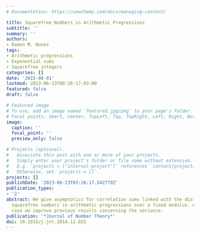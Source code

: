 ```yaml
---
# Documentation: https://wowchemy.com/docs/managing-content/

title: Squarefree Numbers in Arithmetic Progressions
subtitle: ''
summary: ''
authors:
- Ramon M. Nunes
tags:
- Arithmetic progressions
- Exponential sums
- Squarefree integers
categories: []
date: '2015-08-01'
lastmod: 2023-06-23T00:26:17-03:00
featured: false
draft: false

# Featured image
# To use, add an image named `featured.jpg/png` to your page's folder.
# Focal points: Smart, Center, TopLeft, Top, TopRight, Left, Right, BottomLeft, Bottom, BottomRight.
image:
  caption: ''
  focal_point: ''
  preview_only: false

# Projects (optional).
#   Associate this post with one or more of your projects.
#   Simply enter your project's folder or file name without extension.
#   E.g. `projects = ["internal-project"]` references `content/project/deep-learning/index.md`.
#   Otherwise, set `projects = []`.
projects: []
publishDate: '2023-06-23T03:26:17.542779Z'
publication_types:
- '2'
abstract: We give asymptotics for correlation sums linked with the distribution of
  squarefree numbers in arithmetic progressions over a fixed modulus. As a particular
  case we improve previous results concerning the variance.
publication: '*Journal of Number Theory*'
doi: 10.1016/j.jnt.2014.12.025
---
```

